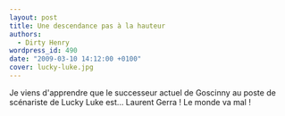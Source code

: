 ```yaml
---
layout: post
title: Une descendance pas à la hauteur
authors:
  - Dirty Henry
wordpress_id: 490
date: "2009-03-10 14:12:00 +0100"
cover: lucky-luke.jpg
---
```


Je viens d'apprendre que le successeur actuel de Goscinny au poste de scénariste
de Lucky Luke est… Laurent Gerra ! Le monde va mal !
